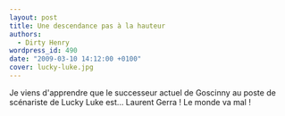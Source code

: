 ```yaml
---
layout: post
title: Une descendance pas à la hauteur
authors:
  - Dirty Henry
wordpress_id: 490
date: "2009-03-10 14:12:00 +0100"
cover: lucky-luke.jpg
---
```


Je viens d'apprendre que le successeur actuel de Goscinny au poste de scénariste
de Lucky Luke est… Laurent Gerra ! Le monde va mal !
